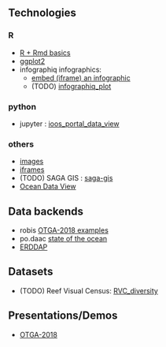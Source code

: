 
## Technologies

### R

  - [R + Rmd basics](./rmd_basics)
  - [ggplot2](r_ggplot2)
  - infographiq infographics:
      - [embed (iframe) an infographic](./infographiq_embed)
      - (TODO) [infographiq\_plot](./infographiq_plot)

### python

  - jupyter : [ioos\_portal\_data\_view](./ioos_portal_data_view)

### others

  - [images](./iframe)
  - [iframes](./iframe)
  - (TODO) SAGA GIS : [saga-gis](./saga-gis)
  - [Ocean Data View](../odv)

## Data backends

  - robis [OTGA-2018 examples](./robis)
  - po.daac [state of the ocean](./soto)
  - [ERDDAP](./erddap)

## Datasets

  - (TODO) Reef Visual Census: [RVC\_diversity](./RVC_diversity)

## Presentations/Demos

  - [OTGA-2018](./otga/tylar-pres-demo)
